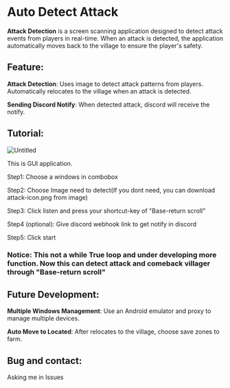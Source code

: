 # Auto Detect Attack

**Attack Detection** is a screen scanning application designed to detect attack events from players in real-time. When an attack is detected, the application automatically moves back to the village to ensure the player's safety.

## Feature:
**Attack Detection**: Uses image to detect attack patterns from players. Automatically relocates to the village when an attack is detected.

**Sending Discord Notify**: When detected attack, discord will receive the notify.

## Tutorial:
![Untitled](https://github.com/user-attachments/assets/720f7116-e851-4850-acb8-c1e7050e5eb0)

This is GUI application.

Step1: Choose a windows in combobox

Step2: Choose Image need to detect(If you dont need, you can download attack-icon.png from image)

Step3: Click listen and press your shortcut-key of "Base-return scroll"

Step4 (optional): Give discord webhook link to get notify in discord

Step5: Click start

### Notice: This not a while True loop and under developing more function. Now this can detect attack and comeback villager through "Base-return scroll"

## Future Development:
**Multiple Windows Management**: Use an Android emulator and proxy to manage multiple devices.

**Auto Move to Located**: After relocates to the village, choose save zones to farm.

## Bug and contact:

Asking me in Issues
